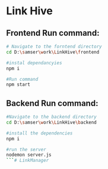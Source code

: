 # Link Hive

## Frontend Run command: 
```bash
# Navigate to the forntend directory
cd D:\samser\work\LinkHive\frontend

#instal dependancyies 
npm i

#Run command
npm start
```
## Backend Run command:
```bash
#Navigate to the backend directory
cd D:\samser\work\LinkHive\backend

#install the dependencies
npm i 

#run the server
nodemon server.js
```#   L i n k M a n a g e r  
 